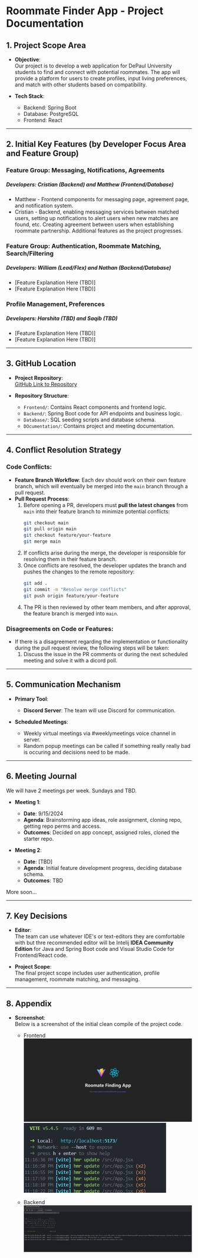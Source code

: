 

# **Roommate Finder App - Project Documentation**

## **1. Project Scope Area**
- **Objective**:  
  Our project is to develop a web application for DePaul University students to find and connect with potential roommates. The app will provide a platform for users to create profiles, input living preferences, and match with other students based on compatibility.
  
- **Tech Stack**:  
  - Backend: Spring Boot
  - Database: PostgreSQL
  - Frontend: React

---

## **2. Initial Key Features (by Developer Focus Area and Feature Group)**

### **Feature Group: Messaging, Notifications, Agreements**
##### Developers: Cristian (Backend) and Matthew (Frontend/Database)
- Matthew - Frontend components for messaging page, agreement page, and notification system.
- Cristian - Backend, enabling messaging services between matched users, setting up notifications to    alert users when new matches are found, etc. Creating agreement between users when establishing roommate partnership. Additional features as the project progresses.

### **Feature Group: Authentication, Roommate Matching, Search/Filtering**
##### Developers: William (Lead/Flex) and Nathan (Backend/Database)
- [Feature Explanation Here (TBD)]
- [Feature Explanation Here (TBD)]
### **Profile Management, Preferences**
##### Developers: Harshita (TBD) and Saqib (TBD)
- [Feature Explanation Here (TBD)]
- [Feature Explanation Here (TBD)]

---

## **3. GitHub Location**
- **Project Repository**:  
  [GitHub Link to Repository](https://github.com/ileka2468/se452-group-project)
  
- **Repository Structure**:  
  - `Frontend/`: Contains React components and frontend logic.
  - `Backend/`:  Spring Boot code for API endpoints and business logic.
  - `Database/`: SQL seeding scripts and database schema.
  - `DOcumentation/`: Contains project and meeting documentation.

---

## **4. Conflict Resolution Strategy**
### **Code Conflicts**:
- **Feature Branch Workflow**: Each dev should work on their own feature branch, which will eventually be merged into the `main` branch through a pull request.
- **Pull Request Process**:
  1. Before opening a PR, developers must **pull the latest changes** from `main` into their feature branch to minimize potential conflicts:
     ```bash
     git checkout main
     git pull origin main
     git checkout feature/your-feature
     git merge main
     ```
  2. If conflicts arise during the merge, the developer is responsible for resolving them in their feature branch.
  3. Once conflicts are resolved, the developer updates the branch and pushes the changes to the remote repository:
     ```bash
     git add .
     git commit -m "Resolve merge conflicts"
     git push origin feature/your-feature
     ```
  4. The PR is then reviewed by other team members, and after approval, the feature branch is merged into `main`.
  
### **Disagreements on Code or Features**:
- If there is a disagreement regarding the implementation or functionality during the pull request review, the following steps will be taken:
  1. Discuss the issue in the PR comments or during the next scheduled meeting and solve it with a dicord poll.

---

## **5. Communication Mechanism**
- **Primary Tool**:  
  - **Discord Server**: The team will use Discord for communication.
  
- **Scheduled Meetings**:  
  - Weekly virtual meetings via #weeklymeetings voice channel in server.
  - Random popup meetings can be called if something really really bad is occuring and decisions need to be made.

---

## **6. Meeting Journal**
We will have 2 meetings per week. Sundays and TBD.
- **Meeting 1**:  
  - **Date**: 9/15/2024
  - **Agenda**: Brainstorming app ideas, role assignment, cloning repo, getting repo perms and access.
  - **Outcomes**: Decided on app concept, assigned roles, cloned the starter repo.
  
- **Meeting 2**:  
  - **Date**: [TBD]
  - **Agenda**: Initial feature development progress, deciding database schema.
  - **Outcomes**: TBD

More soon...

---

## **7. Key Decisions**
- **Editor**:  
  The team can use whatever IDE's or text-editors they are comfortable with but thre recommended editor will be Intelij **IDEA Community Edition** for Java and Spring Boot code and Visual Studio Code for Frontend/React code.
  
- **Project Scope**:  
  The final project scope includes user authentication, profile management, roommate matching, and messaging.

---

## **8. Appendix**
- **Screenshot**:  
  Below is a screenshot of the initial clean compile of the project code.

  - Frontend
  ![Clean Compile Screenshot](https://github.com/ileka2468/website/blob/main/fcpi.png?raw=true)
![Clean Compile Screenshot](https://github.com/ileka2468/website/blob/main/front.png?raw=true)

  - Backend
  ![Clean Compile Screenshot](https://github.com/ileka2468/website/blob/main/back.png?raw=true)
